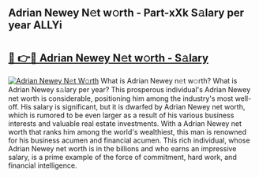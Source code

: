 ## Adrian Newey N𝚎t w𝚘rth - Part-xXk S𝚊lary per year ALLYi

# <h2><a href="http://gc0kgv.nevu.top/?p=Adrian+Newey">🔗 👉🔴 Adrian Newey N𝚎t w𝚘rth - S𝚊lary</a></h2>

[![Adrian Newey N𝚎t W𝚘rth](https://i.imgur.com/Oavwk0R.jpeg)](http://gc0kgv.nevu.top/?p=Adrian+Newey)
What is Adrian Newey n𝚎t w𝚘rth? What is Adrian Newey s𝚊lary per year?
This prosperous individual's Adrian Newey net worth is considerable, positioning him among the industry's most well-off. His salary is significant, but it is dwarfed by Adrian Newey net worth, which is rumored to be even larger as a result of his various business interests and valuable real estate investments. With a Adrian Newey net worth that ranks him among the world's wealthiest, this man is renowned for his business acumen and financial acumen. This rich individual, whose Adrian Newey net worth is in the billions and who earns an impressive salary, is a prime example of the force of commitment, hard work, and financial intelligence.
